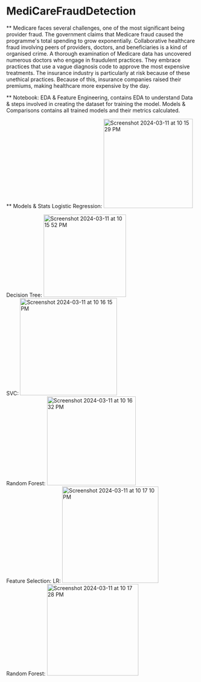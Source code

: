 # MediCareFraudDetection

** Medicare faces several challenges, one of the most significant being provider fraud. The government claims that Medicare fraud caused the programme's total spending to grow exponentially. Collaborative healthcare fraud involving peers of providers, doctors, and beneficiaries is a kind of organised crime. A thorough examination of Medicare data has uncovered numerous doctors who engage in fraudulent practices. They embrace practices that use a vague diagnosis code to approve the most expensive treatments. The insurance industry is particularly at risk because of these unethical practices. Because of this, insurance companies raised their premiums, making healthcare more expensive by the day.

** Notebook:
EDA & Feature Engineering, contains EDA to understand Data & steps involved in creating the dataset for training the model.
Models & Comparisons contains all trained models and their metrics calculated.

** Models & Stats
Logistic Regression:
<img width="236" alt="Screenshot 2024-03-11 at 10 15 29 PM" src="https://github.com/ndvHareesh/MediCareFraudDetection/assets/89001360/0bb273a6-81c8-44e2-97d6-74fe5b0495b4"><br />

Decision Tree:
<img width="218" alt="Screenshot 2024-03-11 at 10 15 52 PM" src="https://github.com/ndvHareesh/MediCareFraudDetection/assets/89001360/c082b410-1a6c-4d5e-a85b-53e728f92988"><br />
SVC:
<img width="257" alt="Screenshot 2024-03-11 at 10 16 15 PM" src="https://github.com/ndvHareesh/MediCareFraudDetection/assets/89001360/6a06f8c9-68bb-46fd-9417-d81a963722db"><br />
Random Forest:
<img width="235" alt="Screenshot 2024-03-11 at 10 16 32 PM" src="https://github.com/ndvHareesh/MediCareFraudDetection/assets/89001360/44765f0f-d157-4aba-8f66-7a4d8ea7595c"><br />
Feature Selection:
LR:
<img width="255" alt="Screenshot 2024-03-11 at 10 17 10 PM" src="https://github.com/ndvHareesh/MediCareFraudDetection/assets/89001360/3b106b58-90e3-4634-999e-3093da772912"><br />
Random Forest:
<img width="242" alt="Screenshot 2024-03-11 at 10 17 28 PM" src="https://github.com/ndvHareesh/MediCareFraudDetection/assets/89001360/89e3f8d8-4187-45ce-89b1-1e0d83343707"><br />

